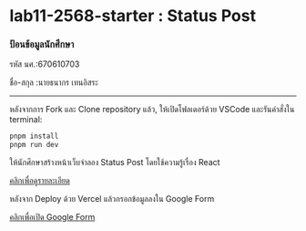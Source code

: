 # lab11-2568-starter : Status Post

### ป้อนข้อมูลนักศึกษา

รหัส นศ.:670610703

ชื่อ-สกุล :นายธนากร เทนอิสระ

---

หลังจากการ Fork และ Clone repository แล้ว, ให้เปิดโฟลเดอร์ด้วย VSCode และรันคำสั่งใน terminal:

```bash
pnpm install
pnpm run dev
```

ให้นักศึกษาสร้างหน้าเว็บจำลอง Status Post โดยใช้ความรู้เรื่อง React

[คลิกเพื่อดูรายละเอียด]()

หลังจาก Deploy ด้วย Vercel แล้วกรอกข้อมูลลงใน Google Form

[คลิกเพื่อเปิด Google Form]()
